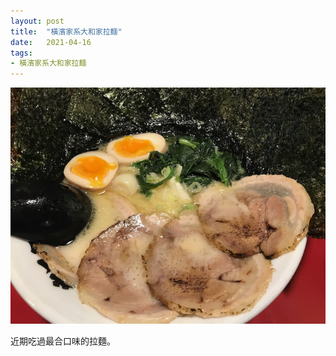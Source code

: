 ```yaml
---
layout: post
title:  "橫濱家系大和家拉麵"
date:   2021-04-16
tags:
- 橫濱家系大和家拉麵
---
```

![橫濱家系大和家拉麵](/media/2021-04-16-iekei-yamatoya.jpeg)

近期吃過最合口味的拉麵。